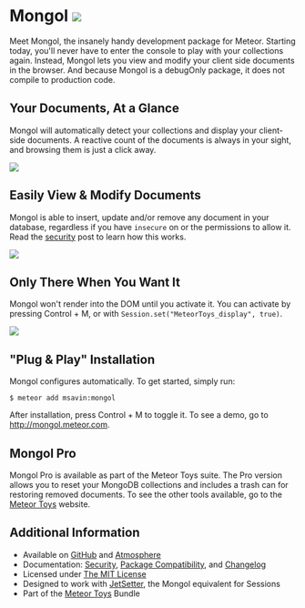 Mongol <a href="http://meteor.toys"><img src="https://raw.githubusercontent.com/msavin/Mongol/master/documentation/badge.png"></a>
==================

Meet Mongol, the insanely handy development package for Meteor. Starting today, you'll never have to enter the console to play with your collections again. Instead, Mongol lets you view and modify your client side documents in the browser. And because Mongol is a debugOnly package, it does not compile to production code.

Your Documents, At a Glance
----------------------------
Mongol will automatically detect your collections and display your client-side documents. A reactive count of the documents is always in your sight, and browsing them is just a click away.

<a href="http://mongol.meteor.com"><img src="https://raw.githubusercontent.com/msavin/Mongol/master/documentation/screenshots/1.png"></a>
 
Easily View & Modify Documents
------------------------------
Mongol is able to insert, update and/or remove any document in your database, regardless if you have `insecure` on or the permissions to allow it. Read the <a href="https://github.com/msavin/Mongol/blob/master/documentation/SECURITY.md">security</a> post to learn how this works.

<a href="http://mongol.meteor.com"><img src="https://raw.githubusercontent.com/msavin/Mongol/master/documentation/screenshots/2.png"></a>

Only There When You Want It
---------------------------
Mongol won't render into the DOM until you activate it. You can activate by pressing Control + M, or with `Session.set("MeteorToys_display", true)`.

<a href="http://mongol.meteor.com"><img src="https://raw.githubusercontent.com/msavin/Mongol/master/documentation/screenshots/4.png"></a>

"Plug & Play" Installation
---------------------------

Mongol configures automatically. To get started, simply run:

	$ meteor add msavin:mongol

After installation, press Control + M to toggle it. To see a demo, go to http://mongol.meteor.com.

Mongol Pro
----------
Mongol Pro is available as part of the Meteor Toys suite. The Pro version allows you to reset your MongoDB collections and includes a trash can for restoring removed documents. To see the other tools available, go to the <a href="http://meteor.toys">Meteor Toys</a> website.

Additional Information
----------------------
 - Available on <a href="https://github.com/msavin/Mongol/">GitHub</a> and <a href="https://atmospherejs.com/msavin/mongol">Atmosphere</a>
 - Documentation: <a href="https://github.com/msavin/Mongol/blob/master/documentation/SECURITY.md">Security</a>, <a href="https://github.com/msavin/Mongol/blob/master/documentation/COMPATIBILITY.md">Package Compatibility</a>, and <a href="https://github.com/msavin/Mongol/blob/master/documentation/CHANGELOG.md">Changelog</a>
 - Licensed under <a href="https://github.com/msavin/Mongol/blob/master/documentation/LICENSE.md">The MIT License</a>
 - Designed to work with <a href="https://github.com/msavin/JetSetter">JetSetter</a>, the Mongol equivalent for Sessions
 - Part of the <a href="http://meteor.toys">Meteor Toys</a> Bundle